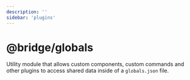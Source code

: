 ```yaml
---
description: ''
sidebar: 'plugins'
---
```


# @bridge/globals

Utility module that allows custom components, custom commands and other plugins to access shared data inside of a `globals.json` file.
